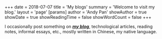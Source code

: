 +++
date = 2018-07-07
title = 'My blogs'
summary = 'Welcome to visit my blog.'
layout = 'page'
[params]
  author = 'Andy Pan'
showAuthor = true
showDate = true
showReadingTime = false
showWordCount = false
+++

I occasionally post something on [***my blog***](https://blog.andypan.me/), technological articles, reading notes, informal essays, etc., mostly written in Chinese, my native language.
